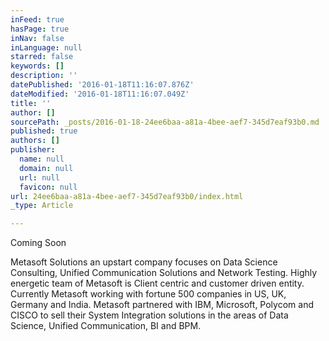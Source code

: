 ```yaml
---
inFeed: true
hasPage: true
inNav: false
inLanguage: null
starred: false
keywords: []
description: ''
datePublished: '2016-01-18T11:16:07.876Z'
dateModified: '2016-01-18T11:16:07.049Z'
title: ''
author: []
sourcePath: _posts/2016-01-18-24ee6baa-a81a-4bee-aef7-345d7eaf93b0.md
published: true
authors: []
publisher:
  name: null
  domain: null
  url: null
  favicon: null
url: 24ee6baa-a81a-4bee-aef7-345d7eaf93b0/index.html
_type: Article

---
```

Coming Soon

Metasoft Solutions an upstart company focuses on Data Science Consulting, Unified Communication Solutions and Network Testing. Highly energetic team of Metasoft is Client centric and customer driven entity. Currently Metasoft working with fortune 500 companies in US, UK, Germany and India. Metasoft partnered with IBM, Microsoft, Polycom and CISCO to sell their System Integration solutions in the areas of Data Science, Unified Communication, BI and BPM.